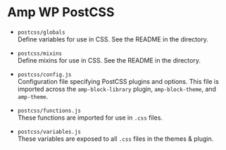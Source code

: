 # Amp WP PostCSS

- `postcss/globals`  
  Define variables for use in CSS. See the README in the directory.

- `postcss/mixins`  
  Define mixins for use in CSS. See the README in the directory.

- `postcss/config.js`  
  Configuration file specifying PostCSS plugins and options. This file is
  imported across the `amp-block-library` plugin, `amp-block-theme`, and
  `amp-theme`.

- `postcss/functions.js`  
  These functions are imported for use in `.css` files.

- `postcss/variables.js`  
  These variables are exposed to all `.css` files in the themes & plugin.
